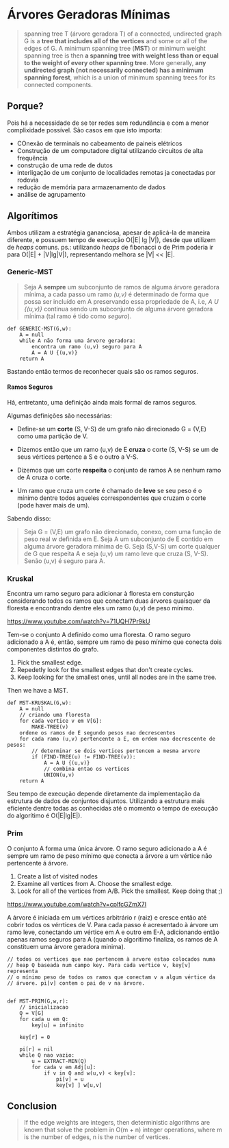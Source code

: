 # Árvores Geradoras Mínimas

> spanning tree T (árvore geradora T) of a connected, undirected graph G is a **tree that includes all of the vertices** and some or all of the edges of G. A minimum spanning tree (**MST**) or minimum weight spanning tree is then **a spanning tree with weight less than or equal to the weight of every other spanning tree**. More generally, **any undirected graph (not necessarily connected) has a minimum spanning forest**, which is a union of minimum spanning trees for its connected components.

## Porque?

Pois há a necessidade de se ter redes sem redundância e com a menor complixidade possível. São casos em que isto importa:

-   COnexão de terminais no cabeamento de paineis elétricos
-   Construção de um computadore digital utilizando circuitos de alta frequência
-   construção de uma rede de dutos
-   interligação de um conjunto de localidades remotas ja conectadas por rodovia
-   redução de memória para armazenamento de dados
-   análise de agrupamento

## Algorítimos

Ambos utilizam a estratégia gananciosa, apesar de aplicá-la de maneira diferente, e possuem tempo de execução O(|E| lg |V|), desde que utilizem de *heaps* comuns. ps.: utilizando *heaps* de fibonacci o de Prim poderia ir para O(|E| + |V|lg|V|), representando melhora se |V| << |E|.

### Generic-MST

> Seja A **sempre** um subconjunto de ramos de alguma árvore geradora mínima, a cada passo um ramo *(u,v)* é determinado de forma que possa ser incluído em A preservando essa propriedade de A, i.e, *A U {(u,v)}* continua sendo um subconjunto de alguma árvore geradora mínima (tal ramo é tido como *seguro*).

```
def GENERIC-MST(G,w):
    A = null
    while A não forma uma árvore geradora:
        encontra um ramo (u,v) seguro para A
        A = A U {(u,v)}
    return A
```

Bastando então termos de reconhecer quais são os ramos seguros.

#### Ramos Seguros

Há, entretanto, uma definição ainda mais formal de ramos seguros.

Algumas definições são necessárias:

-   Define-se um **corte** (S, V-S) de um grafo não direcionado G = (V,E) como uma partição de V.
-   Dizemos então que um ramo (u,v) de E **cruza** o corte (S, V-S) se um de seus vértices pertence a S e o outro a V-S.

-   Dizemos que um corte **respeita** o conjunto de ramos A se nenhum ramo de A cruza o corte.

-   Um ramo que cruza um corte é chamado de **leve** se seu peso é o mínimo dentre todos aqueles correspondentes que cruzam o corte (pode haver mais de um).

Sabendo disso:

> Seja G = (V,E) um grafo não direcionado, conexo, com uma função de peso real w definida em E. Seja A um subconjunto de E contido em alguma árvore geradora mínima de G. Seja (S,V-S) um corte qualquer de G que respeita A e seja (u,v) um ramo leve que cruza (S, V-S). Senão (u,v) é seguro para A.

### Kruskal

Encontra um ramo seguro para adicionar à floresta em consturção considerando todos os ramos que conectam duas árvores quaisquer da floresta e encontrando dentre eles um ramo (u,v) de peso mínimo.

https://www.youtube.com/watch?v=71UQH7Pr9kU

Tem-se o conjunto A definido como uma floresta. O ramo seguro adicionado a A é, então, sempre um ramo de peso mínimo que conecta dois componentes distintos do grafo.

1.  Pick the smallest edge.
2.  Repedetly look for the smallest edges that don't create cycles.
3.  Keep looking for the smallest ones, until all nodes are in the same tree.

Then we have a MST.

```
def MST-KRUSKAL(G,w):
    A = null
    // criando uma floresta
    for cada vertice v em V[G]:
        MAKE-TREE(v)
    ordene os ramos de E segundo pesos nao decrescentes
    for cada ramo (u,v) pertencente a E, em ordem nao decrescente de pesos:
        // determinar se dois vertices pertencem a mesma arvore
        if (FIND-TREE(u) != FIND-TREE(v)):
            A = A U {(u,v)}
            // combina entao os vertices
            UNION(u,v)
    return A
```

Seu tempo de execução depende diretamente da implementação da estrutura de dados de conjuntos disjuntos. Utilizando a estrutura mais eficiente dentre todas as conhecidas até o momento o tempo de execução do algorítimo é O(|E|lg|E|).

### Prim

O conjunto A forma uma única árvore. O ramo seguro adicionado a A é sempre um ramo de peso mínimo que conecta a árvore a um vértice não pertencente á árvore.

1.  Create a list of visited nodes
2.  Examine all vertices from A. Choose the smallest edge.
3.  Look for all of the vertices from A/B. Pick the smallest. Keep doing that ;)

https://www.youtube.com/watch?v=cplfcGZmX7I

A árvore é iniciada em um vértices arbitrário r (raiz) e cresce então até cobrir todos os vérrtices de V. Para cada passo é acresentado à árvore um ramo leve, conectando um vértice em A e outro em E-A, adicionando então apenas ramos seguros para A (quando o algoritimo finaliza, os ramos de A constituem uma árvore geradora minima).

```
// todos os vertices que nao pertencem à arvore estao colocados numa
// heap Q baseada num campo key. Para cada vertice v, key[v] representa
// o mínimo peso de todos os ramos que conectam v a algum vértice da
// árvore. pi[v] contem o pai de v na árvore.


def MST-PRIM(G,w,r):
    // inicializacao
    Q = V[G]
    for cada u em Q:
        key[u] = infinito

    key[r] = 0

    pi[r] = nil
    while Q nao vazio:
        u = EXTRACT-MIN(Q)
        for cada v em Adj[u]:
            if v in Q and w(u,v) < key[v]:
                pi[v] = u
                key[v] ] w[u,v]

```

## Conclusion

> If the edge weights are integers, then deterministic algorithms are known that solve the problem in O(m + n) integer operations, where m is the number of edges, n is the number of vertices.
